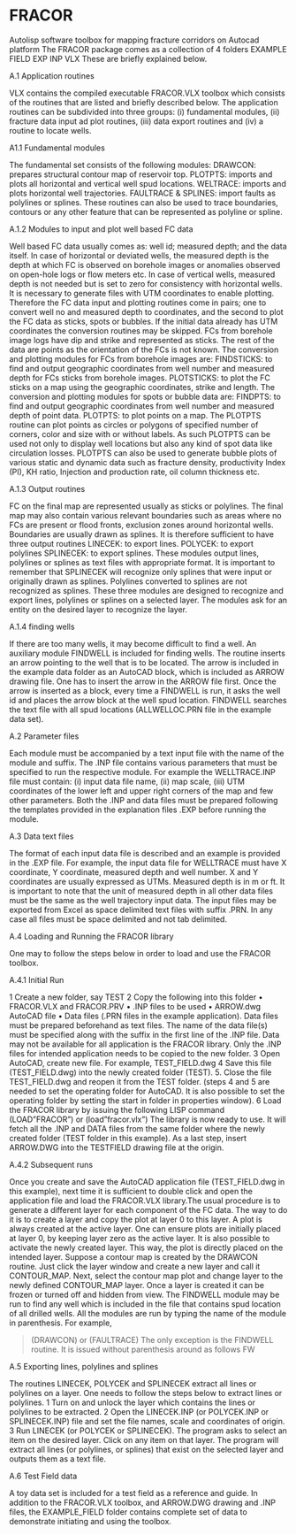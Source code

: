 # FRACOR
Autolisp software toolbox for mapping fracture corridors on Autocad platform
The FRACOR package comes as a collection of 4 folders
EXAMPLE FIELD
EXP
INP
VLX
These are briefly explained below.

A.1 Application routines

VLX contains the compiled executable FRACOR.VLX toolbox which consists of the routines that are listed and briefly described below. The application routines can be subdivided into three groups: (i) fundamental modules, (ii) fracture data input ad plot routines, (iii) data export routines and (iv) a routine to locate wells.

A1.1 Fundamental modules

The fundamental set consists of the following modules:
DRAWCON: prepares structural contour map of reservoir top.
PLOTPTS: imports and plots all horizontal and vertical well spud locations.
WELTRACE: imports and plots horizontal well trajectories.
FAULTRACE & SPLINES: import faults as polylines or splines. These routines can also be used to trace boundaries, contours or any other feature that can be represented as polyline or spline.

A.1.2 Modules to input and plot well based FC data

Well based FC data usually comes as: well id; measured depth; and the data itself. In case of horizontal or deviated wells, the measured depth is the depth at which FC is observed on borehole images or anomalies observed on open-hole logs or flow meters etc. In case of vertical wells, measured depth is not needed but is set to zero for consistency with horizontal wells.
It is necessary to generate files with UTM coordinates to enable plotting. Therefore the FC data input and plotting routines come in pairs; one to convert well no and measured depth to coordinates, and the second to plot the FC data as sticks, spots or bubbles. If the initial data already has UTM coordinates the conversion routines may be skipped. 
FCs from borehole image logs have dip and strike and represented as sticks. The rest of the data are points as the orientation of the FCs is not known. The conversion and plotting modules for FCs from borehole images are: 
FINDSTICKS: to find and output geographic coordinates from well number and measured depth for FCs sticks from borehole images.
PLOTSTICKS: to plot the FC sticks on a map using the geographic coordinates, strike and length.
The conversion and plotting modules for spots or bubble data are:
FINDPTS: to find and output geographic coordinates from well number and measured depth of point data.
PLOTPTS: to plot points on a map.  The PLOTPTS routine can plot points as circles or polygons of specified number of corners, color and size with or without labels. As such PLOTPTS can be used not only to display well locations but also any kind of spot data like circulation losses. PLOTPTS can also be used to generate bubble plots of various static and dynamic data such as fracture density, productivity Index (PI), KH ratio, Injection and production rate, oil column thickness etc.

A.1.3 Output routines

FC on the final map are represented usually as sticks or polylines. The final map may also contain various relevant boundaries such as areas where no FCs are present or flood fronts, exclusion zones around horizontal wells. Boundaries are usually drawn as splines. It is therefore sufficient to have three output routines 
LINECEK: to export lines.
POLYCEK: to export polylines
SPLINECEK: to export splines.
These modules output lines, polylines or splines as text files with appropriate format. It is important to remember that SPLINECEK will recognize only splines that were input or originally drawn as splines. Polylines converted to splines are not recognized as splines. These three modules are designed to recognize and export lines, polylines or splines on a selected layer. The modules ask for an entity on the desired layer to recognize the layer.

A.1.4 finding wells

If there are too many wells, it may become difficult to find a well. An auxiliary module FINDWELL is included for finding wells. The routine inserts an arrow pointing to the well that is to be located. The arrow is included in the example data folder as an AutoCAD block, which is included as ARROW drawing file. One has to insert the arrow in the ARROW file first. Once the arrow is inserted as a block, every time a FINDWELL is run, it asks the well id and places the arrow block at the well spud location. FINDWELL searches the text file with all spud locations (ALLWELLOC.PRN file in the example data set).

A.2 Parameter files

Each module must be accompanied by a text input file with the name of the module and suffix. The .INP file contains various parameters that must be specified to run the respective module. For example the WELLTRACE.INP file must contain: (i) input data file name, (ii) map scale, (iii) UTM coordinates of the lower left and upper right corners of the map and few other parameters.  Both the .INP and data files must be prepared following the templates provided in the explanation files .EXP before running the module. 

A.3 Data text files

The format of each input data file is described and an example is provided in the .EXP file. For example, the input data file for WELLTRACE must have X coordinate, Y coordinate, measured depth and well number. X and Y coordinates are usually expressed as UTMs. Measured depth is in m or ft. It is important to note that the unit of measured depth in all other data files must be the same as the well trajectory input data. The input files may be exported from Excel as space delimited text files with suffix .PRN. In any case all files must be space delimited and not tab delimited.

A.4 Loading and Running the FRACOR library

One may to follow the steps below in order to load and use the FRACOR toolbox.

A.4.1 Initial Run

1 Create a new folder, say TEST
2 Copy the following into this folder
•	FRACOR.VLX and FRACOR.PRV
•	.INP files to be used
•	ARROW.dwg AutoCAD file
•	Data files (.PRN files in the example application). 
Data files must be prepared beforehand as text files. The name of the data file(s) must be specified along with the suffix in the first line of the .INP file.  Data may not be available for all application is the FRACOR library. Only the .INP files for intended application needs to be copied to the new folder.
3 Open AutoCAD, create new file. For example, TEST_FIELD.dwg
4 Save this file (TEST_FIELD.dwg) into the newly created folder (TEST).
5. Close the file TEST_FIELD.dwg  and reopen it from the TEST folder.
(steps 4 and 5 are needed to set the operating folder for AutoCAD. It is also possible to set the operating folder by setting the start in folder in properties window).
6 Load the FRACOR library by issuing the following LISP command
(LOAD”FRACOR”) or (load”fracor.vlx”)
The library is now ready to use. It will fetch all the .INP and DATA files from the same folder where the newly created folder (TEST folder in this example). As a last step, insert ARROW.DWG into the TESTFIELD drawing file at the origin. 

A.4.2 Subsequent runs

Once you create and save the AutoCAD application file (TEST_FIELD.dwg in this example), next time it is sufficient to double click and open the application file and load the FRACOR.VLX library.The usual procedure is to generate a different layer for each component of the FC data. The way to do it is to create a layer and copy the plot at layer 0 to this layer. A plot is always created at the active layer. One can ensure plots are initially placed at layer 0, by keeping layer zero as the active layer. It is also possible to activate the newly created layer. This way, the plot is directly placed on the intended layer.
Suppose a contour map is created by the DRAWCON routine. Just click the layer window and create a new layer and call it CONTOUR_MAP. Next, select the contour map plot and change layer to the newly defined CONTOUR_MAP layer.  Once a layer is created it can be frozen or turned off and hidden from view.
The FINDWELL module may be run to find any well which is included in the file that contains spud location of all drilled wells.
All the modules are run by typing the name of the module in parenthesis. For example, 
>(DRAWCON)
or
>(FAULTRACE)
The only exception is the FINDWELL routine. It is issued without parenthesis around as follows
>FW

A.5 Exporting lines, polylines and splines

The routines LINECEK, POLYCEK and SPLINECEK extract all lines or polylines on a layer. One needs to follow the steps below to extract lines or polylines.
1 Turn on and unlock the layer which contains the lines or polylines to be extracted. 
2 Open the LINECEK.INP (or POLYCEK.INP or SPLINECEK.INP) file and set the file names, scale and coordinates of origin.
3 Run LINECEK (or POLYCEK or SPLINECEK). The program asks to select an item on the desired layer. Click on any item on that layer. The program will extract all lines (or polylines, or splines) that exist on the selected layer and outputs them as a text file. 



A.6 Test Field data

A toy data set is included for a test field as a reference and guide. In addition to the FRACOR.VLX toolbox, and ARROW.DWG drawing and .INP files, the EXAMPLE_FIELD folder contains complete set of data to demonstrate initiating and using the toolbox. 
